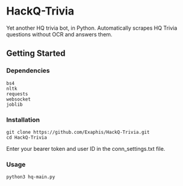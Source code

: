 # HackQ-Trivia
Yet another HQ trivia bot, in Python. Automatically scrapes HQ Trivia questions without OCR and answers them.

## Getting Started
### Dependencies
```
bs4
nltk
requests
websocket
joblib
```
### Installation
```
git clone https://github.com/Exaphis/HackQ-Trivia.git
cd HackQ-Trivia
```
Enter your bearer token and user ID in the conn_settings.txt file.

### Usage
```
python3 hq-main.py
```
